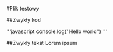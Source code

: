 #Plik testowy


##Zwykły kod

'''javascript
console.log("Hello world")
'''

##Zwykły tekst
Lorem ipsum
